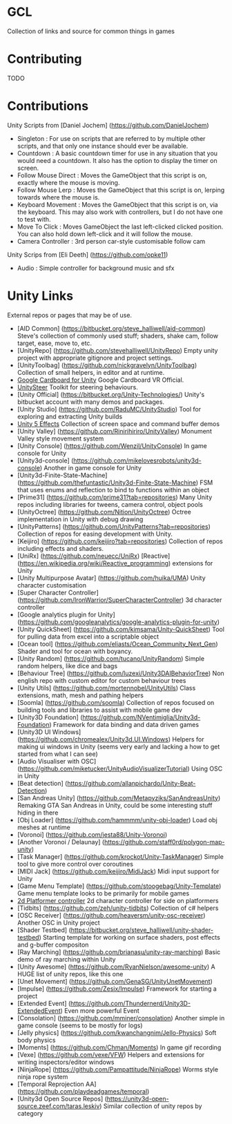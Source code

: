 # GCL
Collection of links and source for common things in games
# Contributing
TODO

# Contributions
Unity Scripts from [Daniel Jochem] (https://github.com/DanielJochem)
- Singleton : For use on scripts that are referred to by multiple other scripts, and that only one instance should ever be available.
- Countdown : A basic countdown timer for use in any situation that you would need a countdown.  It also has the option to display the timer on screen.
- Follow Mouse Direct : Moves the GameObject that this script is on, exactly where the mouse is moving.
- Follow Mouse Lerp : Moves the GameObject that this script is on, lerping towards where the mouse is.
- Keyboard Movement : Moves the GameObject that this script is on, via the keyboard. This may also work with controllers, but I do not have one to test with.
- Move To Click : Moves GameObject the last left-clicked clicked position. You can also hold down left-click and it will follow the mouse.
- Camera Controller : 3rd person car-style customisable follow cam

Unity Scrips from [Eli Deeth] (https://github.com/opke11)
- Audio :  Simple controller for background music and sfx

# Unity Links
External repos or pages that may be of use.
- [AID Common] (https://bitbucket.org/steve_halliwell/aid-common) Steve's collection of commonly used stuff; shaders, shake cam, follow target, ease, move to, etc.
- [UnityRepo] (https://github.com/stevehalliwell/UnityRepo) Empty unity project with appropriate gitignore and project settings.
- [UnityToolbag] (https://github.com/nickgravelyn/UnityToolbag) Collection of small helpers, in editor and at runtime.
- [Google Cardboard for Unity](https://github.com/googlesamples/cardboard-unity) Google Cardboard VR Official.
- [UnitySteer](https://github.com/ricardojmendez/UnitySteer) Toolkit for steering behaviours.
- [Unity Official] (https://bitbucket.org/Unity-Technologies/) Unity's bitbucket account with many demos and packages.
- [Unity Studio] (https://github.com/RaduMC/UnityStudio) Tool for exploring and extracting Unity builds
- [Unity 5 Effects](https://github.com/i-saint/Unity5Effects) Collection of screen space and command buffer demos
- [Unity Valley] (https://github.com/Rinirihiriro/UnityValley) Monument Valley style movement system
- [Unity Console] (https://github.com/Wenzil/UnityConsole) In game console for Unity
- [Unity3d-console] (https://github.com/mikelovesrobots/unity3d-console) Another in game console for Unity
- [Unity3d-Finite-State-Machine] (https://github.com/thefuntastic/Unity3d-Finite-State-Machine) FSM that uses enums and reflection to bind to functions within an object
- [Prime31] (https://github.com/prime31?tab=repositories) Many Unity repos including libraries for tweens, camera control, object pools
- [UnityOctree] (https://github.com/Nition/UnityOctree) Octree implementation in Unity with debug drawing
- [UnityPatterns] (https://github.com/UnityPatterns?tab=repositories) Collection of repos for easing development with Unity.
- [Keijiro] (https://github.com/keijiro?tab=repositories) Collection of repos including effects and shaders.
- [UniRx] (https://github.com/neuecc/UniRx) [Reactive] (https://en.wikipedia.org/wiki/Reactive_programming) extensions for Unity
- [Unity Multipurpose Avatar] (https://github.com/huika/UMA) Unity character customisation
- [Super Character Controller] (https://github.com/IronWarrior/SuperCharacterController) 3d character controller
- [Google analytics plugin for Unity] (https://github.com/googleanalytics/google-analytics-plugin-for-unity)
- [Unity QuickSheet] (https://github.com/kimsama/Unity-QuickSheet) Tool for pulling data from excel into a scriptable object
- [Ocean tool] (https://github.com/eliasts/Ocean_Community_Next_Gen) Shader and tool for ocean with boyancy.
- [Unity Random] (https://github.com/tucano/UnityRandom) Simple random helpers, like dice and bags
- [Behaviour Tree] (https://github.com/luzexi/Unity3DAIBehaviorTree) Non english repo with custom editor for custom behaviour trees
- [Unity Utils] (https://github.com/mortennobel/UnityUtils) Class extensions, math, mesh and pathing helpers
- [Soomla] (https://github.com/soomla) Collection of repos focused on building tools and libraries to assist with mobile game dev
- [Unity3D Foundation] (https://github.com/NVentimiglia/Unity3d-Foundation) Framework for data binding and data driven games
- [Unity3D UI Windows] (https://github.com/chromealex/Unity3d.UI.Windows) Helpers for making ui windows in Unity (seems very early and lacking a how to get started from what I can see)
- [Audio Visualiser with OSC] (https://github.com/miketucker/UnityAudioVisualizerTutorial) Using OSC in Unity
- [Beat detection] (https://github.com/allanpichardo/Unity-Beat-Detection)
- [San Andreas Unity] (https://github.com/Metapyziks/SanAndreasUnity) Remaking GTA San Andreas in Unity, could be some interesting stuff hiding in there
- [Obj Loader] (https://github.com/hammmm/unity-obj-loader) Load obj meshes at runtime
- [Voronoi] (https://github.com/jesta88/Unity-Voronoi) 
- [Another Voronoi / Delaunay] (https://github.com/staff0rd/polygon-map-unity) 
- [Task Manager] (https://github.com/krockot/Unity-TaskManager) Simple tool to give more control over coroutines
- [MIDI Jack] (https://github.com/keijiro/MidiJack) Midi input support for Unity
- [Game Menu Template] (https://github.com/stoogebag/Unity-Template) Game menu template looks to be primarily for mobile games
- [2d Platformer controller](https://github.com/cjddmut/Unity-2D-Platformer-Controller) 2d character controller for side on platformers
- [Tidbits] (https://github.com/zeh/unity-tidbits) Collection of c# helpers
- [OSC Receiver] (https://github.com/heaversm/unity-osc-receiver) Another OSC in Unity project
- [Shader Testbed] (https://bitbucket.org/steve_halliwell/unity-shader-testbed) Starting template for working on surface shaders, post effects and g-buffer compositon
- [Ray Marching] (https://github.com/brianasu/unity-ray-marching) Basic demo of ray marching within Unity
- [Unity Awesome] (https://github.com/RyanNielson/awesome-unity) A HUGE list of unity repos, like this one
- [Unet Movement] (https://github.com/GenaSG/UnityUnetMovement)
- [Impulse] (https://github.com/Zesix/Impulse) Framework for starting a project
- [Extended Event] (https://github.com/Thundernerd/Unity3D-ExtendedEvent) Even more powerful Event
- [Consolation] (https://github.com/mminer/consolation) Another simple in game console (seems to be mostly for logs)
- [Jelly physics] (https://github.com/kwanchangnim/Jello-Physics) Soft body physics
- [Moments] (https://github.com/Chman/Moments) In game gif recording
- [Vexe] (https://github.com/vexe/VFW) Helpers and extensions for writing inspectors/editor windows
- [NinjaRope] (https://github.com/Pampattitude/NinjaRope) Worms style ninja rope system
- [Temporal Reprojection AA] (https://github.com/playdeadgames/temporal)
- [Unity3d Open Source Repos] (https://unity3d-open-source.zeef.com/taras.leskiv) Similar collection of unity repos by category
